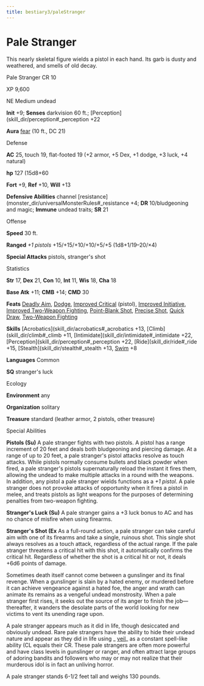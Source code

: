 ```yaml
---
title: bestiary3/paleStranger
---
```

# Pale Stranger

This nearly skeletal figure wields a pistol in each hand. Its garb is dusty and weathered, and smells of old decay.

Pale Stranger CR 10

XP 9,600

NE Medium undead

**Init** +9; **Senses** darkvision 60 ft.; [Perception](skill_dir/perception#_perception +22

**Aura** [fear](monster_dir/universalMonsterRules#_fear-(su-or-sp)) (10 ft., DC 21)

Defense

**AC** 25, touch 19, flat-footed 19 (+2 armor, +5 Dex, +1 dodge, +3 luck, +4 natural)

**hp** 127 (15d8+60

**Fort** +9, **Ref** +10, **Will** +13

**Defensive Abilities** channel [resistance](monster_dir/universalMonsterRules#_resistance +4; **DR** 10/bludgeoning and magic; **Immune** undead traits; **SR** 21

Offense

**Speed** 30 ft.

**Ranged** _+1 pistols_ +15/+15/+10/+10/+5/+5 (1d8+1/19–20/×4)

**Special Attacks** pistols, stranger's shot

Statistics

**Str** 17, **Dex** 21, **Con** 10, **Int** 11, **Wis** 18, **Cha** 18

**Base Atk** +11; **CMB** +14; **CMD** 30

**Feats** [Deadly Aim](feats#_deadly-aim), [Dodge](feats#_dodge), [Improved Critical](feats#_improved-critical) (pistol), [Improved Initiative](feats#_improved-initiative), [Improved Two-Weapon Fighting](feats#_improved-two-weapon-fighting), [Point-Blank Shot](feats#_point-blank-shot), [Precise Shot](feats#_precise-shot), [Quick Draw](feats#_quick-draw), [Two-Weapon Fighting](feats#_two-weapon-fighting)

**Skills** [Acrobatics](skill_dir/acrobatics#_acrobatics +13, [Climb](skill_dir/climb#_climb +11, [Intimidate](skill_dir/intimidate#_intimidate +22, [Perception](skill_dir/perception#_perception +22, [Ride](skill_dir/ride#_ride +15, [Stealth](skill_dir/stealth#_stealth +13, [Swim](skill_dir/swim#_swim) +8

**Languages** Common

**SQ** stranger's luck

Ecology

**Environment** any

**Organization** solitary

**Treasure** standard (leather armor, 2 pistols, other treasure)

Special Abilities

**Pistols (Su)** A pale stranger fights with two pistols. A pistol has a range increment of 20 feet and deals both bludgeoning and piercing damage. At a range of up to 20 feet, a pale stranger's pistol attacks resolve as touch attacks. While pistols normally consume bullets and black powder when fired, a pale stranger's pistols supernaturally reload the instant it fires them, allowing the undead to make multiple attacks in a round with the weapons. In addition, any pistol a pale stranger wields functions as a _+1 pistol_. A pale stranger does not provoke attacks of opportunity when it fires a pistol in melee, and treats pistols as light weapons for the purposes of determining penalties from two-weapon fighting.

**Stranger's Luck (Su)** A pale stranger gains a +3 luck bonus to AC and has no chance of misfire when using firearms.

**Stranger's Shot (Ex** As a full-round action, a pale stranger can take careful aim with one of its firearms and take a single, ruinous shot. This single shot always resolves as a touch attack, regardless of the actual range. If the pale stranger threatens a critical hit with this shot, it automatically confirms the critical hit. Regardless of whether the shot is a critical hit or not, it deals +6d6 points of damage.

Sometimes death itself cannot come between a gunslinger and its final revenge. When a gunslinger is slain by a hated enemy, or murdered before it can achieve vengeance against a hated foe, the anger and wrath can animate its remains as a vengeful undead monstrosity. When a pale stranger first rises, it seeks out the source of its anger to finish the job—thereafter, it wanders the desolate parts of the world looking for new victims to vent its unending rage upon.

A pale stranger appears much as it did in life, though desiccated and obviously undead. Rare pale strangers have the ability to hide their undead nature and appear as they did in life using _ [veil](spell_dir/veil#_veil)_ as a constant spell-like ability (CL equals their CR. These pale strangers are often more powerful and have class levels in gunslinger or ranger, and often attract large groups of adoring bandits and followers who may or may not realize that their murderous idol is in fact an unliving horror.

A pale stranger stands 6-1/2 feet tall and weighs 130 pounds.

